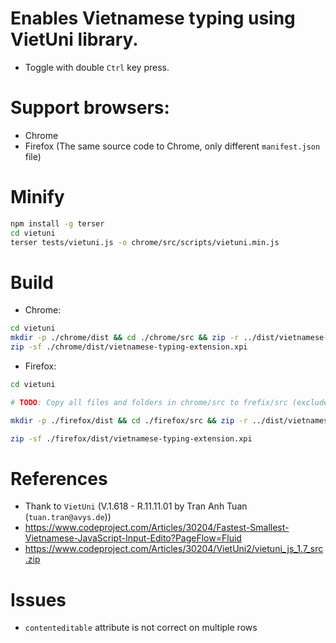 # Enables Vietnamese typing using VietUni library.

- Toggle with double `Ctrl` key press.

# Support browsers:

- Chrome
- Firefox (The same source code to Chrome, only different `manifest.json` file)

# Minify

```sh
npm install -g terser
cd vietuni
terser tests/vietuni.js -o chrome/src/scripts/vietuni.min.js
```

# Build

- Chrome:

```sh
cd vietuni
mkdir -p ./chrome/dist && cd ./chrome/src && zip -r ../dist/vietnamese-typing-extension.xpi ./* && cd ../../
zip -sf ./chrome/dist/vietnamese-typing-extension.xpi
```

- Firefox:

```sh
cd vietuni

# TODO: Copy all files and folders in chrome/src to frefix/src (exclude the chrome/src/manifest.json)

mkdir -p ./firefox/dist && cd ./firefox/src && zip -r ../dist/vietnamese-typing-extension.xpi ./* && cd ../../

zip -sf ./firefox/dist/vietnamese-typing-extension.xpi
```

# References

- Thank to `VietUni` (V.1.618 - R.11.11.01 by Tran Anh Tuan (`tuan.tran@avys.de`))
- https://www.codeproject.com/Articles/30204/Fastest-Smallest-Vietnamese-JavaScript-Input-Edito?PageFlow=Fluid
- https://www.codeproject.com/Articles/30204/VietUni2/vietuni_js_1.7_src.zip

# Issues

- `contenteditable` attribute is not correct on multiple rows

